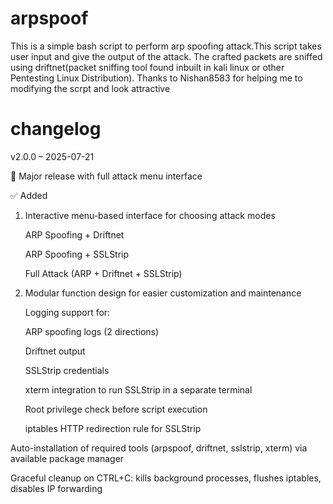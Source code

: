 # arpspoof

This is a simple bash script to perform arp spoofing attack.This script takes user input and give the output of the attack. The crafted packets are sniffed using driftnet(packet sniffing tool found inbuilt in kali linux or other Pentesting Linux Distribution). Thanks to Nishan8583 for helping me to modifying the scrpt and look attractive 

# changelog 
v2.0.0 – 2025-07-21

🎉 Major release with full attack menu interface

✅ Added

1. Interactive menu-based interface for choosing attack modes

    ARP Spoofing + Driftnet

    ARP Spoofing + SSLStrip

    Full Attack (ARP + Driftnet + SSLStrip)

2. Modular function design for easier customization and maintenance

    Logging support for:

    ARP spoofing logs (2 directions)

    Driftnet output

    SSLStrip credentials

    xterm integration to run SSLStrip in a separate terminal

    Root privilege check before script execution

    iptables HTTP redirection rule for SSLStrip

Auto-installation of required tools (arpspoof, driftnet, sslstrip, xterm) via available package manager

Graceful cleanup on CTRL+C: kills background processes, flushes iptables, disables IP forwarding
